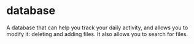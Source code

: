 # database
A database that can help you track your daily activity, and allows you to modify it: deleting and adding files. It also allows you to search for files.
